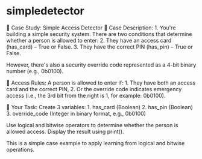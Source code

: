 # simpledetector
🎯 Case Study: Simple Access Detector
📝 Case Description:
    1. You're building a simple security system. There are two conditions that determine whether a person is allowed to enter:
    2. They have an access card (has_card) – True or False.
    3. They have the correct PIN (has_pin) – True or False.

However, there's also a security override code represented as a 4-bit binary number (e.g., 0b0100).

📌 Access Rules:
A person is allowed to enter if:
    1. They have both an access card and the correct PIN,
    2. Or the override code indicates emergency access (i.e., the 3rd bit from the right is 1, for example: 0b0100).

📌 Your Task:
Create 3 variables:
    1. has_card (Boolean)
    2. has_pin (Boolean)
    3. override_code (Integer in binary format, e.g., 0b0100)

Use logical and bitwise operators to determine whether the person is allowed access.
Display the result using print().

This is a simple case example to apply learning from logical and bitwise operations.
